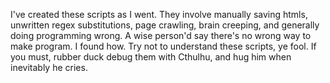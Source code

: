 I've created these scripts as I went.
They involve manually saving htmls, unwritten regex substitutions, page crawling, brain creeping, and generally doing programming wrong.
A wise person'd say there's no wrong way to make program. I found how.
Try not to understand these scripts, ye fool. If you must, rubber duck debug them with Cthulhu, and hug him when inevitably he cries.